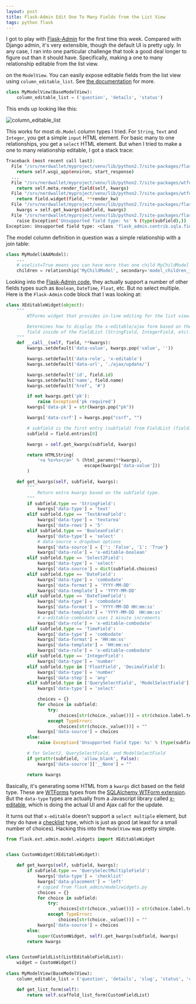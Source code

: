 ```yaml
---
layout: post
title: Flask-Admin Edit One To Many Fields from the List View
tags: python flask
---
```


I got to play with [Flask-Admin](https://flask-admin.readthedocs.org/en/latest/) for the first time
this week. Compared with Django admin, it's very extensible, though the default UI is pretty ugly.
In any case, I ran into one particular challenge that took a good deal longer to figure out than
it should have. Specifically, making a one to many relationship editable from the list view.

on the `ModelView`. 
You can easily expose editable fields from the list view using `column_editable_list`. See
[the documentation](https://flask-admin.readthedocs.org/en/latest/api/mod_model/#flask_admin.model.BaseModelView.column_editable_list)
for more.

```python
class MyModelView(BaseModelView):
    column_editable_list = ('question', 'details', 'status')
```    

This ends up looking like this:

![column_editable_list](/blog/images/column_editable_list.png)

This works for most `db.Model` column types I tried. For `String`, `Text` and `Integer`, you get a 
simple `input` HTML element. For basic many to one relationships, you get a `select` HTML element.
But when I tried to make a one to many relationship editable, I got a stack trace:

```bash
Traceback (most recent call last):
  File "/srv/nerdwallet/myproject/venv/lib/python2.7/site-packages/flask/app.py", line 1836, in __call__
    return self.wsgi_app(environ, start_response)
  ...
  File "/srv/nerdwallet/myproject/venv/lib/python2.7/site-packages/wtforms/fields/core.py", line 149, in __call__
    return self.meta.render_field(self, kwargs)
  File "/srv/nerdwallet/myproject/venv/lib/python2.7/site-packages/wtforms/meta.py", line 53, in render_field
    return field.widget(field, **render_kw)
  File "/srv/nerdwallet/myproject/venv/lib/python2.7/site-packages/flask_admin/model/widgets.py", line 93, in __call__
    kwargs = self.get_kwargs(subfield, kwargs)
  File "/srv/nerdwallet/myproject/venv/lib/python2.7/site-packages/flask_admin/model/widgets.py", line 148, in get_kwargs
    raise Exception('Unsupported field type: %s' % (type(subfield),))
Exception: Unsupported field type: <class 'flask_admin.contrib.sqla.fields.QuerySelectMultipleField'>
```

The model column definition in question was a simple relationship with a join table:

```python
class MyModel(AAAModel):
    ...
    # uselist=True means you can have more than one child MyChildModel per MyModel
    children = relationship('MyChildModel', secondary='model_children_join', uselist=True)
```

Looking into the [Flask-Admin code](https://github.com/flask-admin/flask-admin/blob/master/flask_admin/model/widgets.py#L100), 
they actually support a number of other fields types such as `Boolean`, `DateTime`, `Float`, etc. But
no select multiple. Here is the `Flask-Admin` code block that I was looking at:

```python
class XEditableWidget(object):
    """
        WTForms widget that provides in-line editing for the list view.

        Determines how to display the x-editable/ajax form based on the
        field inside of the FieldList (StringField, IntegerField, etc).
    """
    def __call__(self, field, **kwargs):
        kwargs.setdefault('data-value', kwargs.pop('value', ''))

        kwargs.setdefault('data-role', 'x-editable')
        kwargs.setdefault('data-url', './ajax/update/')

        kwargs.setdefault('id', field.id)
        kwargs.setdefault('name', field.name)
        kwargs.setdefault('href', '#')

        if not kwargs.get('pk'):
            raise Exception('pk required')
        kwargs['data-pk'] = str(kwargs.pop("pk"))

        kwargs['data-csrf'] = kwargs.pop("csrf", "")

        # subfield is the first entry (subfield) from FieldList (field)
        subfield = field.entries[0]

        kwargs = self.get_kwargs(subfield, kwargs)

        return HTMLString(
            '<a %s>%s</a>' % (html_params(**kwargs),
                              escape(kwargs['data-value']))
        )

    def get_kwargs(self, subfield, kwargs):
        """
            Return extra kwargs based on the subfield type.
        """
        if subfield.type == 'StringField':
            kwargs['data-type'] = 'text'
        elif subfield.type == 'TextAreaField':
            kwargs['data-type'] = 'textarea'
            kwargs['data-rows'] = '5'
        elif subfield.type == 'BooleanField':
            kwargs['data-type'] = 'select'
            # data-source = dropdown options
            kwargs['data-source'] = {'': 'False', '1': 'True'}
            kwargs['data-role'] = 'x-editable-boolean'
        elif subfield.type == 'Select2Field':
            kwargs['data-type'] = 'select'
            kwargs['data-source'] = dict(subfield.choices)
        elif subfield.type == 'DateField':
            kwargs['data-type'] = 'combodate'
            kwargs['data-format'] = 'YYYY-MM-DD'
            kwargs['data-template'] = 'YYYY-MM-DD'
        elif subfield.type == 'DateTimeField':
            kwargs['data-type'] = 'combodate'
            kwargs['data-format'] = 'YYYY-MM-DD HH:mm:ss'
            kwargs['data-template'] = 'YYYY-MM-DD  HH:mm:ss'
            # x-editable-combodate uses 1 minute increments
            kwargs['data-role'] = 'x-editable-combodate'
        elif subfield.type == 'TimeField':
            kwargs['data-type'] = 'combodate'
            kwargs['data-format'] = 'HH:mm:ss'
            kwargs['data-template'] = 'HH:mm:ss'
            kwargs['data-role'] = 'x-editable-combodate'
        elif subfield.type == 'IntegerField':
            kwargs['data-type'] = 'number'
        elif subfield.type in ['FloatField', 'DecimalField']:
            kwargs['data-type'] = 'number'
            kwargs['data-step'] = 'any'
        elif subfield.type in ['QuerySelectField', 'ModelSelectField']:
            kwargs['data-type'] = 'select'

            choices = {}
            for choice in subfield:
                try:
                    choices[str(choice._value())] = str(choice.label.text)
                except TypeError:
                    choices[str(choice._value())] = ""
            kwargs['data-source'] = choices
        else:
            raise Exception('Unsupported field type: %s' % (type(subfield),))

        # for Select2, QuerySelectField, and ModelSelectField
        if getattr(subfield, 'allow_blank', False):
            kwargs['data-source']['__None'] = ""

        return kwargs
```

Basically, it's generating some HTML from a `kwargs` dict based on the field type. These are 
[WTForms](https://wtforms.readthedocs.org/en/latest/) types from the 
[SQLAlchemy WTForm extension](https://wtforms.readthedocs.org/en/latest/ext.html?highlight=queryselectfield#module-wtforms.ext.sqlalchemy). 
But the `data-type` types are actually from a Javascript library called [x-editable](https://vitalets.github.io/x-editable/docs.html), which is
doing the actual UI and Ajax call for the update. 

It turns out that `x-editable` doesn't support a `select multiple` element, but they do have a [checklist](https://vitalets.github.io/x-editable/docs.html#checklist)
type, which is just as good (at least for a small number of choices). Hacking this into the 
`ModelView` was pretty simple.

```python
from flask.ext.admin.model.widgets import XEditableWidget


class CustomWidget(XEditableWidget):

    def get_kwargs(self, subfield, kwargs):
        if subfield.type == 'QuerySelectMultipleField':
            kwargs['data-type'] = 'checklist'
            kwargs['data-placement'] = 'left'
            # copied from flask_admin/model/widgets.py
            choices = {}
            for choice in subfield:
                try:
                    choices[str(choice._value())] = str(choice.label.text)
                except TypeError:
                    choices[str(choice._value())] = ""
            kwargs['data-source'] = choices
        else:
            super(CustomWidget, self).get_kwargs(subfield, kwargs)
        return kwargs


class CustomFieldList(ListEditableFieldList):
    widget = CustomWidget()
    
class MyModelView(BaseModelView):
    column_editable_list = ('question', 'details', 'slug', 'status', 'children')

    def get_list_form(self):
        return self.scaffold_list_form(CustomFieldList)
```

